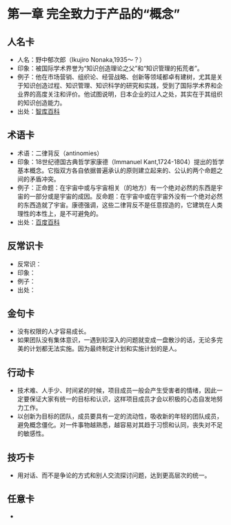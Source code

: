 # 第一章 完全致力于产品的“概念”
## 人名卡
- 人名：野中郁次郎（Ikujiro Nonaka,1935～？）
- 印象：被国际学术界誉为“知识创造理论之父”和“知识管理的拓荒者”。
- 例子：他在市场营销、组织论、经营战略、创新等领域都卓有建树，尤其是关于知识创造过程、知识管理、知识科学的研究和实践，受到了国际学术界和企业界的高度关注和评价。他试图说明，日本企业的过人之处，其实在于其组织的知识创造能力。
- 出处：[智库百科](http://wiki.mbalib.com/wiki/野中郁次郎)

## 术语卡
- 术语：二律背反（antinomies）
- 印象：18世纪德国古典哲学家康德（Immanuel Kant,1724-1804）提出的哲学基本概念。它指双方各自依据普遍承认的原则建立起来的、公认的两个命题之间的矛盾冲突。
- 例子：正命题：在宇宙中或与宇宙相关（的地方）有一个绝对必然的东西是宇宙的一部分或是宇宙的成因。反命题：在宇宙中或在宇宙外没有一个绝对必然的东西造就了宇宙。康德强调，这些二律背反不是任意捏造的，它建筑在人类理性的本性上，是不可避免的。
- 出处：[百度百科](http://baike.baidu.com/item/二律背反/46829)

## 反常识卡
- 反常识：
- 印象：
- 例子：
- 出处：

## 金句卡
- 没有权限的人才容易成长。
- 如果团队没有集体意识，一遇到较深入的问题就变成一盘散沙的话，无论多完美的计划都无法实施。因为最终制定计划和实施计划的是人。

## 行动卡
- 技术难、人手少、时间紧的时候，项目成员一般会产生受害者的情绪，因此一定要保证大家有统一的目标和认识，这样项目成员才会以积极的心态自发地努力工作。
- 以创新为目标的团队，成员要具有一定的流动性，吸收新的年轻的团队成员，避免概念僵化。对一件事物越熟悉，越容易对其趋于习惯和认同，丧失对不足的敏感性。

## 技巧卡
- 用对话、而不是争论的方式和别人交流探讨问题，达到更高层次的统一。

## 任意卡
- 
